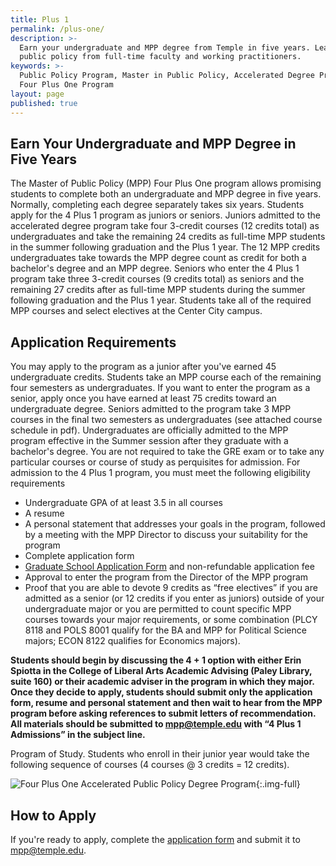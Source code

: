 ```yaml
---
title: Plus 1
permalink: /plus-one/
description: >-
  Earn your undergraduate and MPP degree from Temple in five years. Learn about
  public policy from full-time faculty and working practitioners.
keywords: >-
  Public Policy Program, Master in Public Policy, Accelerated Degree Program,
  Four Plus One Program
layout: page
published: true
---
```

## Earn Your Undergraduate and MPP Degree in Five Years
The Master of Public Policy (MPP) Four Plus One program allows promising students to complete both an undergraduate and MPP degree in five years. Normally, completing each degree separately takes six years. Students apply for the 4 Plus 1 program as juniors or seniors. Juniors admitted to the accelerated degree program take four 3-credit courses (12 credits total) as undergraduates and take the remaining 24 credits as full-time MPP students in the summer following graduation and the Plus 1 year. The 12 MPP credits undergraduates take towards the MPP degree count as credit for both a bachelor's degree and an MPP degree. Seniors who enter the 4 Plus 1 program take three 3-credit courses (9 credits total) as seniors and the remaining 27 credits after as full-time MPP students during the summer following graduation and the Plus 1 year. Students take all of the required MPP courses and select electives at the Center City campus.

## Application Requirements
You may apply to the program as a junior after you've earned 45 undergraduate credits. Students take an MPP course each of the remaining four semesters as undergraduates. If you want to enter the program as a senior, apply once you have earned at least 75 credits toward an undergraduate degree. Seniors admitted to the program take 3 MPP courses in the final two semesters as undergraduates (see attached course schedule in pdf). Undergraduates are officially admitted to the MPP program effective in the Summer session after they graduate with a bachelor's degree. You are not required to take the GRE exam or to take any particular courses or course of study as perquisites for admission. For admission to the 4 Plus 1 program, you must meet the following eligibility requirements

- Undergraduate GPA of at least 3.5 in all courses
- A resume
- A personal statement that addresses your goals in the program, followed by a meeting with the MPP Director to discuss your suitability for the program
- Complete application form
- [Graduate School Application Form](https://www.temple.edu/grad/admissions/howtoapply.htm) and non-refundable application fee
- Approval to enter the program from the Director of the MPP program
- Proof that you are able to devote 9 credits as “free electives” if you are admitted as a senior (or 12 credits if you enter as juniors) outside of your undergraduate major or you are permitted to count specific MPP courses towards your major requirements, or some combination (PLCY 8118 and POLS 8001 qualify for the BA and MPP for Political Science majors; ECON 8122 qualifies for Economics majors).

**Students should begin by discussing the 4 + 1 option with either Erin Spiotta in the College of Liberal Arts Academic Advising (Paley Library, suite 160) or their academic adviser in the program in which they major. Once they decide to apply, students should submit only the application form, resume and personal statement and then wait to hear from the MPP program before asking references to submit letters of recommendation. All materials should be submitted to mpp@temple.edu with “4 Plus 1 Admissions” in the subject line.**

Program of Study. Students who enroll in their junior year would take the following sequence of courses (4 courses @ 3 credits = 12 credits).

![Four Plus One Accelerated Public Policy Degree Program]({{site.baseurl}}/media/four-plus-one-schedule.PNG){:.img-full}
                                     		


## How to Apply
If you're ready to apply, complete the [application form](https://liberalarts.temple.edu/sites/liberalarts/files/MPP%20Plus%201%20Application%20Form.pdf) and submit it to [mpp@temple.edu](mailto:mpp@temple.edu).
